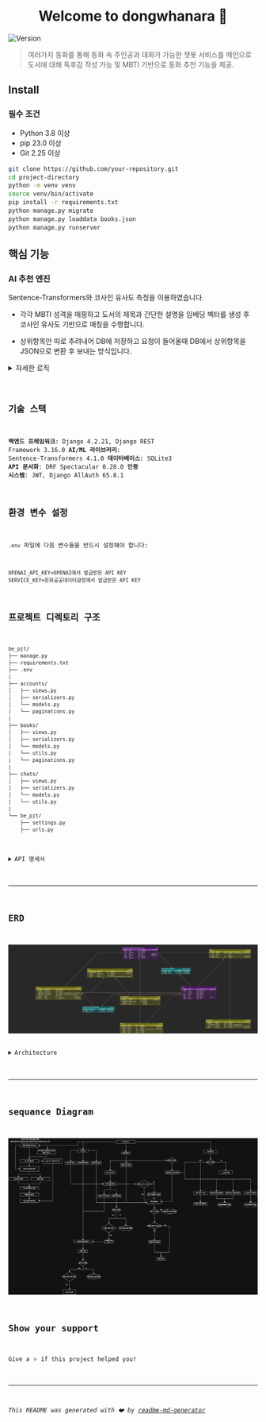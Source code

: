 <h1 align="center">Welcome to dongwhanara 📖</h1>
<p>
  <img alt="Version" src="https://img.shields.io/badge/version-0.0.1-blue.svg?cacheSeconds=2592000" />
</p>

> 여러가지 동화를 통해 동화 속 주인공과 대화가 가능한 챗봇 서비스를 메인으로 도서에 대해 독후감 작성 가능 및 MBTI 기반으로 동화 추천 기능을 제공.

## Install

### 필수 조건

- Python 3.8 이상
- pip 23.0 이상
- Git 2.25 이상
```sh
git clone https://github.com/your-repository.git
cd project-directory
python -m venv venv
source venv/bin/activate
pip install -r requirements.txt
python manage.py migrate
python manage.py loaddata books.json
python manage.py runserver
```

## 핵심 기능

### AI 추천 엔진

Sentence-Transformers와 코사인 유사도 측정을 이용하였습니다.

- 각각 MBTI 성격을 매핑하고 도서의 제목과 간단한 설명을 임베딩 벡터를 생성 후 코사인 유사도 기반으로 매칭을 수행합니다.

- 상위항목만 따로 추려내어 DB에 저장하고 요청이 들어올때 DB에서 상위항목을 JSON으로 변환 후 보내는 방식입니다. 

<details markdown="1">
<summary>자세한 로직</summary>
<pre><code class="language-python">
def get_document_simular():

    # lazy import

    from sentence_transformers import SentenceTransformer
    from sklearn.metrics.pairwise import cosine_similarity

    # 문장 임베딩 모델
    model = SentenceTransformer('all-MiniLM-L6-v2')

    # MBTI 성격을 예시로 만들고 딕셔너리 형태로 저장
    mbti_profiles = {
        'INTJ': '독립적이고 계획적인 전략가, 목표 지향적',
        'INTP': '호기심 많고 창의적인 아이디어 뱅크',
        'ENTJ': '리더십 강하고 추진력 있는 관리자',
        'ENTP': '토론 즐기고 유연하게 문제 해결하는 혁신가',
        'INFJ': '깊이 있는 통찰력과 가치 중심의 이상주의자',
        'INFP': '감성적이고 개성 강한 조용한 이상주의자',
        'ENFJ': '타인을 이끄는 따뜻한 리더',
        'ENFP': '자유로운 영혼의 열정적인 사람 중심주의자',
        'ISTJ': '신뢰받는 책임감 강한 관리자',
        'ISFJ': '헌신적이고 배려 깊은 조용한 조력자',
        'ESTJ': '조직적이고 체계적인 현실주의 리더',
        'ESFJ': '사교적이며 조화를 중시하는 현실적 배려자',
        'ISTP': '분석적이고 유연한 문제 해결자',
        'ISFP': '예술적 감성의 조용한 자유인',
        'ESTP': '현실적이고 에너지 넘치는 행동가',
        'ESFP': '사교적이며 즉흥적인 분위기 메이커',
    }
    
    #책의 제목과 설명을 가져옴.
    books = list(Book.objects.all().values('title', 'description'))
    #list comprehension
    book_descriptions = [book['description'] for book in books]
    #책의 설명을 벡터화
    book_vectors = model.encode(book_descriptions)

    mbti_recommendations = {}

    for mbti, profile_text in mbti_profiles.items():
    
        mbti_vector = model.encode([profile_text])
        similarities = cosine_similarity(mbti_vector, book_vectors)[0]

        top_books = sorted(zip(books, similarities), key=lambda x: x[1], reverse=True)[:5]  # 상위 5권 추천
        mbti_recommendations[mbti] = [
            {"title": b['title'], "score": round(score, 3)} for b, score in top_books
        ]

    return mbti_recommendations
</details>

## 기술 스택

**백엔드 프레임워크**: Django 4.2.21, Django REST Framework 3.16.0
**AI/ML 라이브러리**: Sentence-Transformers 4.1.0
**데이터베이스**: SQLite3
**API 문서화**: DRF Spectacular 0.28.0
**인증 시스템**: JWT, Django AllAuth 65.8.1

## 환경 변수 설정

`.env` 파일에 다음 변수들을 반드시 설정해야 합니다:

```env
OPENAI_API_KEY=OPENAI에서 발급받은 API KEY
SERVICE_KEY=문화공공데이터광장에서 발급받은 API KEY
```

## 프로젝트 디렉토리 구조

```
be_pjt/
├── manage.py
├── requirements.txt
├── .env
|
├── accounts/
│   ├── views.py
│   ├── serializers.py
│   └── models.py
|   └── paginations.py
|
├── books/
│   ├── views.py
│   ├── serializers.py
│   └── models.py
|   └── utils.py
|   └── paginations.py
|
├── chats/
│   ├── views.py
│   ├── serializers.py
│   └── models.py
|   └── utils.py
|
└── be_pjt/
    ├── settings.py
    ├── urls.py
    
```
<details>
<summary>API 명세서</summary>

# 📚 Dongwha Book API 명세서

> 이 문서는 OpenAPI 3.0 스키마(`schema.yaml`)를 기반으로 작성되었습니다.  
> 모든 API는 JWT 인증(httpOnly: `dongwha-auth`)을 사용합니다.  
> 요청/응답 예시는 실제 스키마를 참고하여 작성되었습니다.

---

## 🔖 목차

- [공통 안내](#공통-안내)
- [인증 및 회원](#인증-및-회원)
  - [로그인](#로그인)
  - [로그아웃](#로그아웃)
  - [내 정보 조회/수정](#내-정보-조회수정)
  - [비밀번호 변경/재설정](#비밀번호-변경재설정)
  - [회원가입 및 이메일 인증](#회원가입-및-이메일-인증)
  - [토큰 갱신/검증](#토큰-갱신검증)
- [도서](#도서)
  - [도서 목록/상세/검색/추천](#도서-목록상세검색추천)
- [독후감](#독후감)
  - [독후감 작성/조회/수정/삭제](#독후감-작성조회수정삭제)
  - [독후감 좋아요](#독후감-좋아요)
- [댓글](#댓글)
- [챗봇](#챗봇)
- [공통 응답/에러](#공통-응답에러)
- [스키마 예시](#스키마-예시)

---

## 📌 공통 안내

- **Base URL**: `/`
- **인증**: JWT (쿠키)
- **모든 요청/응답은 JSON 포맷**  
- **페이지네이션**: 리스트 API는 `page` 파라미터 사용

---

## 🛡️ 인증 및 회원

### 로그인

- **POST** `/accounts/login/`
- **설명**: 사용자 인증 후 JWT 토큰 반환

#### 요청 예시
```json

{
"username": "user1",
"password": "password"
}

```

#### 응답 예시
```json

{
"access": "<access_token>",
"refresh": "<refresh_token>",
"user": {
"pk": 1,
"username": "user1",
"email": "user1@example.com"
        }
}

```

---

### 로그아웃

- **POST** `/accounts/logout/`
- **설명**: 현재 유저의 토큰 삭제 및 로그아웃 처리
- **인증 필요**: O

#### 응답 예시
```json

{
"detail": "Successfully logged out."
}

```

---

### 내 정보 조회/수정

- **GET / PUT / PATCH** `/accounts/my-page/`
- **설명**: 유저 정보 조회 및 수정

#### 응답 예시
```json

{
"pk": 1,
"username": "user1",
"email": "user1@example.com",
"first_name": "길동",
"last_name": "홍",
"gender": "male",
"mbti": "INTJ",
"content": "자기소개",
"recommend_books": [],
"written_reports": []
}

```

#### 수정 요청 예시
```json

{
"first_name": "길동",
"last_name": "홍",
"gender": "male",
"mbti": "INTJ",
"content": "자기소개"
}

```

---

### 비밀번호 변경/재설정

#### 비밀번호 변경

- **POST** `/accounts/password/change/`
- **설명**: 새 비밀번호로 변경

```json

{
"new_password1": "newpass",
"new_password2": "newpass"
}

```

#### 비밀번호 재설정(이메일 요청)

- **POST** `/accounts/password/reset/`

```json

{
"email": "user1@example.com"
}

```

#### 비밀번호 재설정(토큰 인증)

- **POST** `/accounts/password/reset/confirm/`

```json

{
"uid": "<uid>",
"token": "<token>",
"new_password1": "newpass",
"new_password2": "newpass"
}

```

---

### 회원가입 및 이메일 인증

#### 회원가입

- **POST** `/accounts/registration/`

```json

{
"username": "user2",
"email": "user2@example.com",
"password1": "password",
"password2": "password",
"first_name": "길동",
"last_name": "홍",
"gender": "male",
"mbti": "INTJ",
"content": "소개글"
}

```

#### 이메일 인증 재전송

- **POST** `/accounts/registration/resend-email/`

```json

{
"email": "user2@example.com"
}

```

#### 이메일 인증 확인

- **POST** `/accounts/registration/verify-email/`

```json

{
"key": "<인증키>"
}

```

---

### 토큰 갱신/검증

#### 토큰 갱신

- **POST** `/accounts/token/refresh/`

```json

{
"refresh": "<refresh_token>"
}

```

#### 토큰 검증

- **POST** `/accounts/token/verify/`

```json

{
"token": "<access_token>"
}

```

---

## 📚 도서

### 도서 목록/상세/검색/추천

#### 도서 목록

- **GET** `/api/v1/books/?page={page}`  
- **설명**: 저장된 책 리스트 반환 (페이지당 50개)

#### 응답 예시
```json

{
    "count": 343,
    "current_page": 1,
    "next_page": 2,
    "previous_page": null,
    "result": [
        {
            "id": 1,
            "title": "코끼리 놀이터",
            "image_object": "https://www.nlcy.go.kr/multiLanguageStory/2024/Nlcy_002_002/Nlcy_002_002.png",
            "author": "글:서석영||그림:주리",
            "description": "귀엽고 해맑은 병아리들이 산책을 나왔다가, 바위 놀이터에 올라가 즐겁게 놀고 있어요. 그런데, 알고 보니 이 바위의 정체는…? 《코끼리 놀이터》는 병아리들을 위해 묵묵히 참고 기다려준 코끼리의 마음이 따뜻하게 전해지는 그림책이랍니다.",
            "url": "https://www.nlcy.go.kr/NLCY/contents/C10503010000.do?schFld=ko&cmd=all&langCodeType=ko&schM=view&storySeq=364",
            "view_count": 3683,
            "recommend_users": []
        },
      .
      .
      .
    ]
}

```

---

#### 도서 상세

- **GET** `/api/v1/books/{book_pk}/`

#### 응답 예시
```json

{
    "id": 1,
    "book_reports": [
        {
            "id": 1,
            "user": {
                "last_name": "",
                "first_name": "",
                "username": "admin"
            },
            "report_title": "test",
            "report_content": "1",
            "report_created_at": "2025-05-26T15:17:10.115210Z",
            "report_updated_at": "2025-05-26T15:17:10.115210Z",
            "book": 1,
            "like_report_users": []
        },
    ],
    "title": "코끼리 놀이터",
    "image_object": "https://www.nlcy.go.kr/multiLanguageStory/2024/Nlcy_002_002/Nlcy_002_002.png",
    "author": "글:서석영||그림:주리",
    "description": "귀엽고 해맑은 병아리들이 산책을 나왔다가, 바위 놀이터에 올라가 즐겁게 놀고 있어요. 그런데, 알고 보니 이 바위의 정체는…? 《코끼리 놀이터》는 병아리들을 위해 묵묵히 참고 기다려준 코끼리의 마음이 따뜻하게 전해지는 그림책이랍니다.",
    "url": "https://www.nlcy.go.kr/NLCY/contents/C10503010000.do?schFld=ko&cmd=all&langCodeType=ko&schM=view&storySeq=364",
    "view_count": 3683,
    "recommend_users": []
}

```

---

#### 도서 검색

- **GET** `/api/v1/books/search/?search={keyword}`
#### 파라미터 : search
- 검색할 도서의 제목을 포함하는 문자열
#### 응답 예시
```json

[
  {
    "id": 0,
    "title": "string",
    "image_object": "string",
    "author": "string",
    "description": "string",
    "url": "string",
    "view_count": 0,
    "recommend_users": 
    [
      0
    ]
  }
]

```
---

#### 메인 추천 도서

- **GET** `/api/v1/books/main/`
- **설명**: 좋아요 상위 10권 + MBTI 기반 추천(로그인 시)
  - has_massage : 현재 대화중인 챗봇의 도서
#### 응답 예시
```json
{
    "like_top_books": [
        {
            "id": 1,
            "title": "코끼리 놀이터",
            "image_object": "https://www.nlcy.go.kr/multiLanguageStory/2024/Nlcy_002_002/Nlcy_002_002.png",
            "author": "글:서석영||그림:주리",
            "description": "귀엽고 해맑은 병아리들이 산책을 나왔다가, 바위 놀이터에 올라가 즐겁게 놀고 있어요. 그런데, 알고 보니 이 바위의 정체는…? 《코끼리 놀이터》는 병아리들을 위해 묵묵히 참고 기다려준 코끼리의 마음이 따뜻하게 전해지는 그림책이랍니다.",
            "url": "https://www.nlcy.go.kr/NLCY/contents/C10503010000.do?schFld=ko&cmd=all&langCodeType=ko&schM=view&storySeq=364",
            "view_count": 3683,
            "recommend_users": []
        },
    ],
    "has_message": [
        {
            "book": {
                "id": 1,
                "title": "코끼리 놀이터",
                "image_object": "https://www.nlcy.go.kr/multiLanguageStory/2024/Nlcy_002_002/Nlcy_002_002.png",
                "author": "글:서석영||그림:주리",
                "description": "귀엽고 해맑은 병아리들이 산책을 나왔다가, 바위 놀이터에 올라가 즐겁게 놀고 있어요. 그런데, 알고 보니 이 바위의 정체는…? 《코끼리 놀이터》는 병아리들을 위해 묵묵히 참고 기다려준 코끼리의 마음이 따뜻하게 전해지는 그림책이랍니다.",
                "url": "https://www.nlcy.go.kr/NLCY/contents/C10503010000.do?schFld=ko&cmd=all&langCodeType=ko&schM=view&storySeq=364",
                "view_count": 3683,
                "recommend_users": []
            },
            "has_message": true
        }
    ],
    "recommend_books": [
        {
            "id": 104,
            "title": "달콤한 방귀사려",
            "image_object": "https://www.nlcy.go.kr/multiLanguageStory/2010/Nlcy_016_078/Nlcy_016_078.png",
            "author": "글:홍건국||그림:김현주",
            "description": "옛날에 착한 동생과 욕심쟁이 형이 살았어요.어느 날, 시장에 내다 팔 나무를 하러 산에올라간 동생은 호랑이에게 쫓기다 구덩이에빠지고 말았어요. 구덩이 안에서 맛있는 꿀을잔뜩 먹고 달콤한 방귀를 뀌게 된 동생은방귀를 팔아 부자가 되었어요.이 소식을 들은 욕심쟁이 형도 산에 올라가서구덩이에 빠졌지만 형은 구덩이에서 똥만먹었어요. 시장에서 방귀를 팔려던 형에게선지독하게 구린 방귀만 나왔지요.달콤한 방귀를 판다는 말에 형에게 돈을 낸사람들은 거짓말을 한 형을 혼내 주었답니다.",
            "url": "https://www.nlcy.go.kr/NLCY/contents/C10503010000.do?schFld=ko&cmd=all&langCodeType=ko&schM=view&storySeq=240",
            "view_count": 1641,
            "recommend_users": []
        }
    ]
}
```
---

#### 책 추천/취소

- **POST** `/api/v1/books/{book_pk}/recommend/`
- **설명**: 토글 방식 추천/취소

---

## 📝 독후감

### 독후감 작성/조회/수정/삭제

#### 독후감 목록

- **GET/POST** `/api/v1/books/{book_pk}/book-reports/?page={page}`
##### parameter : page
  - pagination을 통해 들어갈 숫자
##### 응답 예시(GET)
```json

{
  "count": 5,
  "current_page": 1,
  "next_page": null,
  "previous_page": null,
  "result": [
    {
      "id": 1,
      "user": {
        "last_name": "",
        "first_name": "",
        "username": "admin"
      },
      "report_comments": [
        {
          "id": 1,
          "user": {
            "last_name": "",
            "first_name": "",
            "username": "admin"
          },
          "content": "테스트수정",
          "created_at": "2025-05-26T15:19:15.197615Z",
          "updated_at": "2025-05-26T15:19:15.197615Z",
          "book_report": 1
        },
        {
          "id": 2,
          "user": {
            "last_name": "",
            "first_name": "",
            "username": "admin"
          },
          "content": "테스트수정",
          "created_at": "2025-05-26T15:22:33.715459Z",
          "updated_at": "2025-05-26T15:22:33.715459Z",
          "book_report": 1
        }
      ],
      "report_title": "test",
      "report_content": "1",
      "report_created_at": "2025-05-26T15:17:10.115210Z",
      "report_updated_at": "2025-05-26T15:17:10.115210Z",
      "book": 1,
      "like_report_users": []
    },
    {
      "id": 2,
      "user": {
        "last_name": "",
        "first_name": "",
        "username": "admin"
      },
      "report_comments": [],
      "report_title": "test",
      "report_content": "1",
      "report_created_at": "2025-05-26T15:17:40.030658Z",
      "report_updated_at": "2025-05-26T15:17:40.030658Z",
      "book": 1,
      "like_report_users": []
    },

      .
      .
      .
  ]
}

```
---
#### 요청예시(POST)
```json
{
  "report_title" : "string",
   "report_content" : "string",
}
```

#### 응답예시(POST)
```json
  {
  "id": 0,
  "user": {
    "last_name": "string",
    "first_name": "string",
    "username": "..."
  },
  "report_comments": [
    {
      "id": 0,
      "user": {
        "last_name": "string",
        "first_name": "string",
        "username": "pj2z8WAo6zCdcR@X@7"
      },
      "content": "string",
      "created_at": "2025-05-27T14:13:33.558Z",
      "updated_at": "2025-05-27T14:13:33.558Z",
      "book_report": 0
    }
  ],
  "report_title": "string",
  "report_content": "string",
  "report_created_at": "2025-05-27T14:13:33.558Z",
  "report_updated_at": "2025-05-27T14:13:33.558Z",
  "book": 0,
  "like_report_users": [
    0
  ]
}
```
---


#### 독후감 상세/수정/삭제

- **GET/PUT/DELETE** `/api/v1/books/{book_pk}/book-reports/{book_report_pk}/`

#### GET 응답 예시
```json
{
    "id": 1,
    "user": {
        "last_name": "",
        "first_name": "",
        "username": "admin"
    },
    "report_comments": [
        {
            "id": 1,
            "user": {
                "last_name": "",
                "first_name": "",
                "username": "admin"
            },
            "content": "테스트수정",
            "created_at": "2025-05-26T15:19:15.197615Z",
            "updated_at": "2025-05-26T15:19:15.197615Z",
            "book_report": 1
        },
        {
            "id": 2,
            "user": {
                "last_name": "",
                "first_name": "",
                "username": "admin"
            },
            "content": "테스트수정",
            "created_at": "2025-05-26T15:22:33.715459Z",
            "updated_at": "2025-05-26T15:22:33.715459Z",
            "book_report": 1
        }
    ],
    "report_title": "test",
    "report_content": "1",
    "report_created_at": "2025-05-26T15:17:10.115210Z",
    "report_updated_at": "2025-05-26T15:17:10.115210Z",
    "book": 1,
    "like_report_users": []
}
```
---
#### PUT 요청 예시
```json
{
    "report_title": [
        "string"
    ],
    "report_content": [
        "string"
    ],
    "book": [
        "string"
    ]
}
```

#### PUT 응답 예시
```json
{
    "id": 6,
    "user": {
        "last_name": "string",
        "first_name": "string",
        "username": "string"
    },
    "report_comments": [],
    "report_title": "ddsdfa",
    "report_content": "3124",
    "report_created_at": "2025-05-27T15:11:19.167848Z",
    "report_updated_at": "2025-05-27T15:12:41.217780Z",
    "book": 1,
    "like_report_users": []
}
```
#### DELETE 요청 예시
```JSON
{"book" : 1}
```
#### DELETE 응답 예시
```json
{
    "message": "삭제 성공."
}
```
---

### 독후감 좋아요

- **POST** `/api/v1/books/{book_pk}/book-reports/{book_report_pk}/like/`
- **설명**: 토글 방식 추천/취소

---

## 💬 댓글

### 댓글 목록/작성

- **GET/POST** `/api/v1/books/{book_pk}/book-reports/{book_report_pk}/comments/?page={page}`

##### GET응답 예시
```json

{
    "count": 2,
    "current_page": 1,
    "next_page": null,
    "previous_page": null,
    "result": [
        {
            "id": 1,
            "user": {
                "last_name": "",
                "first_name": "",
                "username": "admin"
            },
            "content": "테스트수정",
            "created_at": "2025-05-26T15:19:15.197615Z",
            "updated_at": "2025-05-26T15:19:15.197615Z",
            "book_report": 1
        },
    ]
}

```
#### POST 요청 예시
```json
{"content" : "string"}
```

#### POST 응답 예시
```json
{
    "id": 3,
    "user": {
        "last_name": "string",
        "first_name": "string",
        "username": "string"
    },
    "content": "1sdafsd",
    "created_at": "2025-05-27T15:18:40.678516Z",
    "updated_at": "2025-05-27T15:18:40.678516Z",
    "book_report": 1
}
```
---

### 댓글 상세/수정/삭제

- **GET/PUT/DELETE** `/api/v1/books/{book_pk}/book-reports/{book_report_pk}/comments/{comments_pk}/`

#### GET 응답 예시
```JSON
{
    "id": 1,
    "user": {
        "last_name": "",
        "first_name": "",
        "username": "admin"
    },
    "content": "테스트수정",
    "created_at": "2025-05-26T15:19:15.197615Z",
    "updated_at": "2025-05-26T15:19:15.197615Z",
    "book_report": 1
}
```

#### PUT 요청 예시
```json
{
  "content" : "string",
}
```

#### PUT 응답 예시
```JSON
{
    "id": 1,
    "user": {
        "last_name": "",
        "first_name": "",
        "username": "admin"
    },
    "content": "1sdafsd",
    "created_at": "2025-05-26T15:19:15.197615Z",
    "updated_at": "2025-05-27T15:44:18.230670Z",
    "book_report": 1
}
```

#### DELETE 요청 예시
```json
{"comment_pk":1}
```
#### DELETE 응답 예시
```json
{
    "message": "삭제성공"
}
```
---

## 🤖 챗봇

### 채팅 세션 시작

- **GET/POST** `/api/v1/chats/{book_pk}/session/`
#### POST 요청 예시
  - ###### no data
--- 
#### GET/POST응답 예시
```json
{
  "id": 0,
  "book": 0,
  "book_title": "string",
  "prompt_name": "string",
  "prompt_image": "string",
  "started_at": "2019-08-24T14:15:22Z",
  "messages": [
    {
      "id": 0,
      "message": "string",
      "sender_role": "user",
      "created_at": "2019-08-24T14:15:22Z",
      "session": 0
    }
  ]
}
```
---

### 챗봇 메시지 전송

- **POST** `/api/v1/chats/{book_pk}/session/{session_pk}/messages/`

##### 요청 예시
```json

{
"message": "이 책에 대해 알려줘",
"sender_role": "user",
"session": 1
}

```

##### 응답 예시
```json

{
"session_id": 1,
"Assistent_response": "이 책은 ..."
}

```

---

## ⚠️ 공통 응답/에러

| 코드 | 설명           | 예시                                                              |
|------|----------------|-------------------------------------------------------------------|
| 200  | 성공           | `{ "message": "성공" }`                                           |
| 400  | 잘못된 요청    | `{ "error": "필수값 누락" }`                                      |
| 401  | 인증 실패      | `{ "detail": "자격 인증이 필요합니다." }`                         |
| 404  | 리소스 없음    | `{ "error": "Not Found" }`                                        |

---

## 🧩 스키마 예시

### JWT 토큰

```json

{
"access": "<access_token>",
"refresh": "<refresh_token>",
"user": {
"pk": 1,
"username": "user1",
"email": "user1@example.com"
        }
}

```

### Book 객체

```json

{
"id": 1,
"title": "책 제목",
"image_object": "https://...",
"author": "저자",
"description": "설명",
"url": "https://...",
"view_count": 100,
"recommend_users": []
}

```

### BookReport 객체

```json

{
"id": 1,
"user": { "username": "user1", ... },
"report_title": "독후감 제목",
"report_content": "내용",
"report_created_at": "2024-05-27T10:00:00Z",
"report_updated_at": "2024-05-27T10:00:00Z",
"book": 1,
"like_report_users": [],
"report_comments": [ ... ]
}

```

---
</details>

---

## ERD

![ERD](image/동화나라.png)

<details>
<summary>Architecture</summary>

## architecture
[외부 API 서버(알라딘 API)]
↓
(책 데이터 수집)
↓
[Django Backend]

- 책 데이터 저장 및 관리
- 사용자 인증 (OAuth2, all-auth jwt)
- 독후감 CRUD, 댓글 관리
- LLM 페르소나 적용 및 챗봇 대화 로직
↓
[Database (SQLite3 → MySQL 예정)]

[Vue.js Frontend]

- 사용자 인터페이스 (책 조회, 회원가입, 로그인)
- 전래동화 주인공과 채팅 UI
- 독후감/댓글 작성 및 조회
- API 요청/응답 처리 (axios, vue-router, pinia)

↕ 양방향 통신 (HTTP REST API)
[Vue.js Frontend] ←→ [Django Backend API]

</details>

---

## sequance Diagram
![sequance-diagram](image/동화나라%20user%20flow.drawio.png)

## Show your support

Give a ⭐️ if this project helped you!

***
_This README was generated with ❤️ by [readme-md-generator](https://github.com/kefranabg/readme-md-generator)_